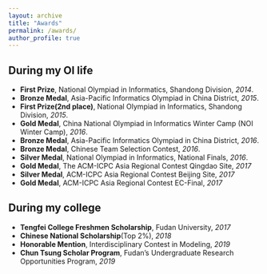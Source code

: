 ```yaml
---
layout: archive
title: "Awards"
permalink: /awards/
author_profile: true
---
```


## During my OI life

- **First Prize**, National Olympiad in Informatics, Shandong Division, *2014*.
- **Bronze Medal**, Asia-Pacific Informatics Olympiad in China District, *2015*.
- **First Prize(2nd place)**, National Olympiad in Informatics, Shandong Division, *2015*.
- **Gold Medal**, China National Olympiad in Informatics Winter Camp (NOI Winter Camp), *2016*.
- **Bronze Medal**, Asia-Pacific Informatics Olympiad in China District, *2016*.
- **Bronze Medal**, Chinese Team Selection Contest, *2016*.
- **Silver Medal**, National Olympiad in Informatics, National Finals, *2016*.
- **Gold Medal**, The ACM-ICPC Asia Regional Contest Qingdao Site, *2017*
- **Silver Medal**, ACM-ICPC Asia Regional Contest Beijing Site, *2017*
- **Gold Medal**, ACM-ICPC Asia Regional Contest EC-Final, *2017*

## During my college

- **Tengfei College Freshmen Scholarship**, Fudan University, *2017*
- **Chinese National Scholarship**(Top 2%), *2018*
- **Honorable Mention**, Interdisciplinary Contest in Modeling, *2019*
- **Chun Tsung Scholar Program**, Fudan’s Undergraduate Research Opportunities Program, *2019*
